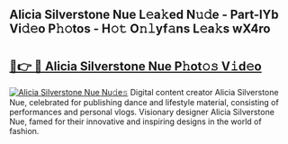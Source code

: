 ## Alicia Silverstone Nue L𝚎a𝚔ed N𝚞𝚍e - Part-lYb Vi𝚍𝚎o P𝚑𝚘tos - H𝚘𝚝 O𝚗𝚕yf𝚊ns L𝚎a𝚔s wX4ro

# <h2><a href="http://kf07gy.oniu.top/?m=Alicia+Silverstone+Nue">🔗👉 🔴 Alicia Silverstone Nue P𝚑ot𝚘𝚜 V𝚒d𝚎o</a></h2>

[![Alicia Silverstone Nue Nu𝚍e𝚜](https://i.imgur.com/0qMVB7G.gif)](http://kf07gy.oniu.top/?m=Alicia+Silverstone+Nue)
Digital content creator Alicia Silverstone Nue, celebrated for publishing dance and lifestyle material, consisting of performances and personal vlogs. Visionary designer Alicia Silverstone Nue, famed for their innovative and inspiring designs in the world of fashion.  
